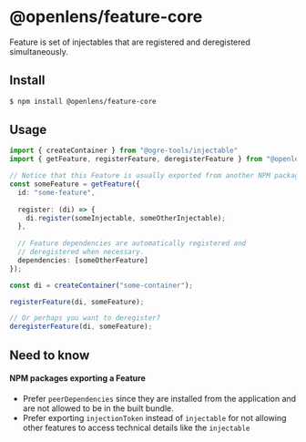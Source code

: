 # @openlens/feature-core

Feature is set of injectables that are registered and deregistered simultaneously.

## Install
```bash
$ npm install @openlens/feature-core
```

## Usage

```typescript
import { createContainer } from "@ogre-tools/injectable"
import { getFeature, registerFeature, deregisterFeature } from "@openlens/feature-core"

// Notice that this Feature is usually exported from another NPM package.
const someFeature = getFeature({
  id: "some-feature",
  
  register: (di) => {
    di.register(someInjectable, someOtherInjectable);
  },
  
  // Feature dependencies are automatically registered and 
  // deregistered when necessary.
  dependencies: [someOtherFeature] 
});

const di = createContainer("some-container");

registerFeature(di, someFeature);

// Or perhaps you want to deregister?
deregisterFeature(di, someFeature);
```

## Need to know

#### NPM packages exporting a Feature
- Prefer `peerDependencies` since they are installed from the application and are not allowed to be in the built bundle. 
- Prefer exporting `injectionToken` instead of `injectable` for not allowing other features to access technical details like the `injectable`
